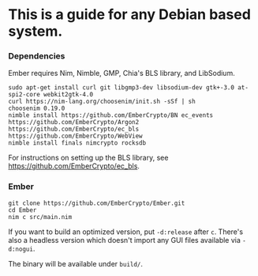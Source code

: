 # This is a guide for any Debian based system.

### Dependencies

Ember requires Nim, Nimble, GMP, Chia's BLS library, and LibSodium.

```
sudo apt-get install curl git libgmp3-dev libsodium-dev gtk+-3.0 at-spi2-core webkit2gtk-4.0
curl https://nim-lang.org/choosenim/init.sh -sSf | sh
choosenim 0.19.0
nimble install https://github.com/EmberCrypto/BN ec_events https://github.com/EmberCrypto/Argon2 https://github.com/EmberCrypto/ec_bls https://github.com/EmberCrypto/WebView
nimble install finals nimcrypto rocksdb
```

For instructions on setting up the BLS library, see https://github.com/EmberCrypto/ec_bls.

### Ember

```
git clone https://github.com/EmberCrypto/Ember.git
cd Ember
nim c src/main.nim
```

If you want to build an optimized version, put `-d:release` after `c`. There's also a headless version which doesn't import any GUI files available via `-d:nogui`.

The binary will be available under `build/`.
